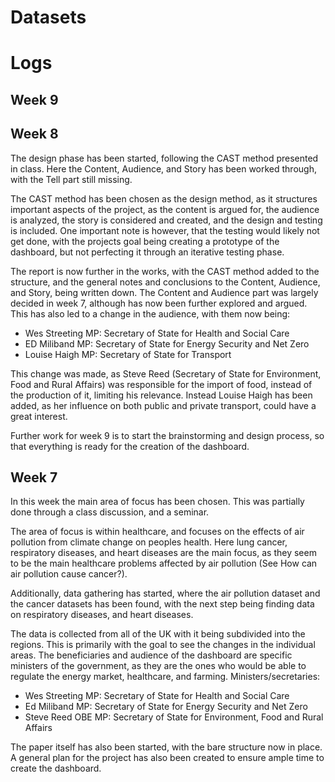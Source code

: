 # Datasets

# Logs
## Week 9


## Week 8
The design phase has been started, following the CAST method presented in class. Here the Content, Audience, and Story has been worked through, with the Tell part still missing.

The CAST method has been chosen as the design method, as it structures important aspects of the project, as the content is argued for, the audience is analyzed, the story is considered and created, and the design and testing is included.
One important note is however, that the testing would likely not get done, with the projects goal being creating a prototype of the dashboard, but not perfecting it through an iterative testing phase.

The report is now further in the works, with the CAST method added to the structure, and the general notes and conclusions to the Content, Audience, and Story, being written down. 
The Content and Audience part was largely decided in week 7, although has now been further explored and argued. This has also led to a change in the audience, with them now being:
- Wes Streeting MP: Secretary of State for Health and Social Care
- ED Miliband MP: Secretary of State for Energy Security and Net Zero
- Louise Haigh MP: Secretary of State for Transport

This change was made, as Steve Reed (Secretary of State for Environment, Food and Rural Affairs) was responsible for the import of food, instead of the production of it, limiting his relevance. Instead Louise Haigh has been added, as her influence on both public and private transport, could have a great interest.

Further work for week 9 is to start the brainstorming and design process, so that everything is ready for the creation of the dashboard. 


## Week 7
In this week the main area of focus has been chosen. This was partially done through a class discussion, and a seminar.

The area of focus is within healthcare, and focuses on the effects of air pollution from climate change on peoples health.
Here lung cancer, respiratory diseases, and heart diseases are the main focus, as they seem to be the main healthcare problems affected by air pollution (See How can air pollution cause cancer?).

Additionally, data gathering has started, where the air pollution dataset and the cancer datasets has been found, with the next step being finding data on respiratory diseases, and heart diseases.

The data is collected from all of the UK with it being subdivided into the regions. This is primarily with the goal to see the changes in the individual areas.
The beneficiaries and audience of the dashboard are specific ministers of the government, as they are the ones who would be able to regulate the energy market, healthcare, and farming.
Ministers/secretaries:
- Wes Streeting MP: Secretary of State for Health and Social Care
- Ed Miliband MP: Secretary of State for Energy Security and Net Zero
- Steve Reed OBE MP: Secretary of State for Environment, Food and Rural Affairs

The paper itself has also been started, with the bare structure now in place. A general plan for the project has also been created to ensure ample time to create the dashboard. 
